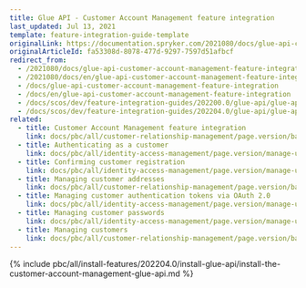 ```yaml
---
title: Glue API - Customer Account Management feature integration
last_updated: Jul 13, 2021
template: feature-integration-guide-template
originalLink: https://documentation.spryker.com/2021080/docs/glue-api-customer-account-management-feature-integration
originalArticleId: fa53308d-8078-477d-9297-7597d51afbcf
redirect_from:
  - /2021080/docs/glue-api-customer-account-management-feature-integration
  - /2021080/docs/en/glue-api-customer-account-management-feature-integration
  - /docs/glue-api-customer-account-management-feature-integration
  - /docs/en/glue-api-customer-account-management-feature-integration
  - /docs/scos/dev/feature-integration-guides/202200.0/glue-api/glue-api-customer-account-management-feature-integration.html
  - /docs/scos/dev/feature-integration-guides/202204.0/glue-api/glue-api-customer-account-management-feature-integration.html
related:
  - title: Customer Account Management feature integration
    link: docs/pbc/all/customer-relationship-management/page.version/base-shop/install-and-upgrade/install-features/install-the-customer-account-management-feature.html
  - title: Authenticating as a customer
    link: docs/pbc/all/identity-access-management/page.version/manage-using-glue-api/glue-api-authenticate-as-a-customer.html
  - title: Confirming customer registration
    link: docs/pbc/all/identity-access-management/page.version/manage-using-glue-api/glue-api-confirm-customer-registration.html
  - title: Managing customer addresses
    link: docs/pbc/all/customer-relationship-management/page.version/base-shop/manage-using-glue-api/customers/glue-api-manage-customer-addresses.html
  - title: Managing customer authentication tokens via OAuth 2.0
    link: docs/pbc/all/identity-access-management/page.version/manage-using-glue-api/glue-api-manage-customer-authentication-tokens-via-oauth-2.0.html
  - title: Managing customer passwords
    link: docs/pbc/all/identity-access-management/page.version/manage-using-glue-api/glue-api-manage-customer-passwords.html
  - title: Managing customers
    link: docs/pbc/all/customer-relationship-management/page.version/base-shop/manage-using-glue-api/customers/glue-api-manage-customers.html
---
```



{% include pbc/all/install-features/202204.0/install-glue-api/install-the-customer-account-management-glue-api.md %} <!-- To edit, see /_includes/pbc/all/install-features/202204.0/install-glue-api/install-the-customer-account-management-glue-api.md -->
